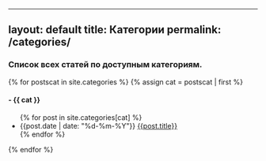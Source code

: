 <!-- categories.html -->
---
layout: default
title: Категории
permalink: /categories/
---
<h3>Список всех статей по доступным категориям.</h3>
{% for postscat in site.categories %}
{% assign cat = postscat | first %}
<h4 id="{{ cat | slugify }}"> - {{ cat }}</h4>
<ul>
    {% for post in site.categories[cat] %}
    <li>
        {{post.date | date: "%d-%m-%Y"}}
        <a href="{{post.url}}">{{post.title}}</a>
    </li>
    {% endfor %}
</ul>
{% endfor %}
